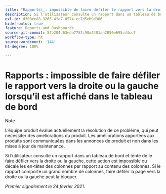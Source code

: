```yaml
---
title: "Rapports\_: impossible de faire défiler le rapport vers la droite ou la gauche lorsqu’il est affiché dans le tableau de bord"
description: Si l’utilisateur consulte un rapport dans un tableau de bord et tente de le faire défiler vers la droite ou la gauche, cette action est impossible ou décale les en-têtes des colonnes par rapport au contenu des colonnes. Si le rapport comporte un grand nombre de colonnes, faire défiler la page vers la droite ou la gauche peut la bloquer.
exl-id: d308ee88-9265-4fa7-8574-ec7d5eb9d306
hidefromtoc: true
feature: Reports and Dashboards
source-git-commit: 52b204d63eda7752c90a4481aa2050e695cd4cc7
workflow-type: ht
source-wordcount: '144'
ht-degree: 100%

---
```


# Rapports : impossible de faire défiler le rapport vers la droite ou la gauche lorsqu’il est affiché dans le tableau de bord

>[!NOTE]
>
>L’équipe produit évalue actuellement la résolution de ce problème, qui peut nécessiter des améliorations du produit. Les améliorations apportées aux produits sont communiquées dans les annonces de produit et non dans les mises à jour de maintenance.

Si l’utilisateur consulte un rapport dans un tableau de bord et tente de le faire défiler vers la droite ou la gauche, cette action est impossible ou décale les en-têtes des colonnes par rapport au contenu des colonnes. Si le rapport comporte un grand nombre de colonnes, faire défiler la page vers la droite ou la gauche peut la bloquer.

_Premier signalement le 24 février 2021._
